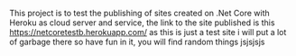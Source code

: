 This project is to test the publishing of sites created on .Net Core with Heroku as cloud server and service, the link to the site published is this https://netcoretestb.herokuapp.com/ as this is just a test site i will put a lot of garbage there so have fun in it, you will find random things jsjsjsjs
